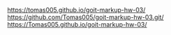 https://tomas005.github.io/goit-markup-hw-03/
https://github.com/Tomas005/goit-markup-hw-03.git/
https://Tomas005.github.io/goit-markup-hw-03/
